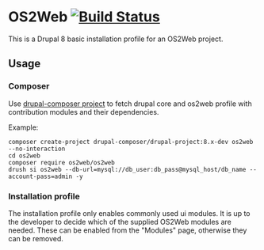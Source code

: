 # OS2Web [![Build Status](https://travis-ci.org/bellcom/os2web.svg?branch=8.x)](https://travis-ci.org/bellcom/os2web)

This is a Drupal 8 basic installation profile for an OS2Web project.

## Usage

### Composer

Use [drupal-composer project](https://github.com/drupal-composer/drupal-project) to fetch drupal core and os2web profile with contribution modules and their dependencies.

Example:
```
composer create-project drupal-composer/drupal-project:8.x-dev os2web --no-interaction
cd os2web
composer require os2web/os2web
drush si os2web --db-url=mysql://db_user:db_pass@mysql_host/db_name --account-pass=admin -y
```

### Installation profile

The installation profile only enables commonly used ui modules. It is up to the developer to decide which of the supplied OS2Web modules are needed. These can be enabled from the "Modules" page, otherwise they can be removed.
